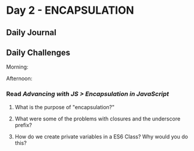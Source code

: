 # Day 2 - ENCAPSULATION

## Daily Journal


## Daily Challenges

Morning: 

Afternoon: 

### Read *Advancing with JS > Encapsulation in JavaScript*

1. What is the purpose of "encapsulation?"

2. What were some of the problems with closures and the underscore prefix?

3. How do we create private variables in a ES6 Class? Why would you do this?